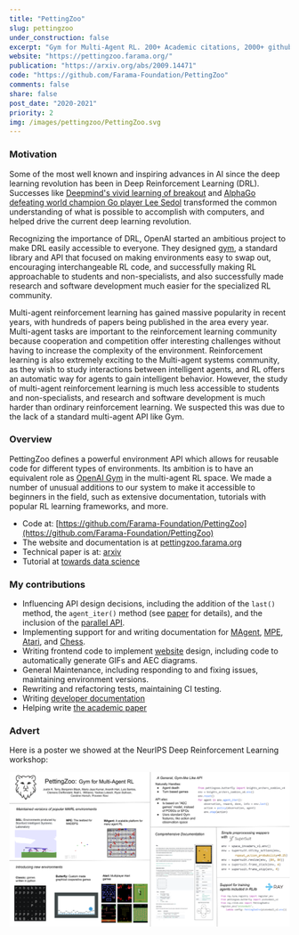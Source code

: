 ```yaml
---
title: "PettingZoo"
slug: pettingzoo
under_construction: false
excerpt: "Gym for Multi-Agent RL. 200+ Academic citations, 2000+ github stars, 300+ resolved issues."
website: "https://pettingzoo.farama.org/"
publication: "https://arxiv.org/abs/2009.14471"
code: "https://github.com/Farama-Foundation/PettingZoo"
comments: false
share: false
post_date: "2020-2021"
priority: 2
img: /images/pettingzoo/PettingZoo.svg
---
```


### Motivation

Some of the most well known and inspiring advances in AI since the deep learning revolution has been in Deep Reinforcement Learning (DRL). Successes like [Deepmind's vivid learning of breakout](https://www.youtube.com/watch?v=TmPfTpjtdgg) and [AlphaGo defeating world champion Go player Lee Sedol](https://deepmind.com/alphago-korea) transformed the common understanding of what is possible to accomplish with computers, and helped drive the current deep learning revolution.

Recognizing the importance of DRL, OpenAI started an ambitious project to make DRL easily accessible to everyone. They designed [gym](https://gym.openai.com/), a standard library and API that focused on making environments easy to swap out, encouraging interchangeable RL code, and successfully making RL approachable to students and non-specialists, and also successfully made research and software development much easier for the specialized RL community.

Multi-agent reinforcement learning has gained massive popularity in recent years, with hundreds of papers being published in the area every year. Multi-agent tasks are important to the reinforcement learning community because cooperation and competition offer interesting challenges without having to increase the complexity of the environment. Reinforcement learning is also extremely exciting to the Multi-agent systems community, as they wish to study interactions between intelligent agents, and RL offers an automatic way for agents to gain intelligent behavior. However, the study of multi-agent reinforcement learning is much less accessible to students and non-specialists, and research and software development is much harder than ordinary reinforcement learning. We suspected this was due to the lack of a standard multi-agent API like Gym.

### Overview

PettingZoo defines a powerful environment API which allows for reusable code for different types of environments. Its ambition is to have an equivalent role as [OpenAI Gym](https://gym.openai.com/) in the multi-agent RL space. We made a number of unusual additions to our system to make it accessible to beginners in the field, such as extensive documentation, tutorials with popular RL learning frameworks, and more.

* Code at: [https://github.com/Farama-Foundation/PettingZoo](https://github.com/Farama-Foundation/PettingZoo)
* The website and documentation is at [pettingzoo.farama.org](https://pettingzoo.farama.org/)
* Technical paper is at: [arxiv](https://arxiv.org/abs/2009.14471)
* Tutorial at [towards data science](https://towardsdatascience.com/multi-agent-deep-reinforcement-learning-in-15-lines-of-code-using-pettingzoo-e0b963c0820b)

### My contributions

* Influencing API design decisions, including the addition of the `last()` method, the `agent_iter()` method (see [paper](https://arxiv.org/abs/2009.14471) for details), and the inclusion of the [parallel API](https://pettingzoo.farama.org/api).
* Implementing support for and writing documentation for [MAgent](https://pettingzoo.farama.org/environments/magent), [MPE](https://pettingzoo.farama.org/environments/mpe), [Atari](https://pettingzoo.farama.org/atari), and [Chess](https://pettingzoo.farama.org/environments/classic/chess).
* Writing frontend code to implement [website](https://pettingzoo.farama.org/) design, including code to automatically generate GIFs and AEC diagrams.
* General Maintenance, including responding to and fixing issues, maintaining environment versions.
* Rewriting and refactoring tests, maintaining CI testing.
* Writing [developer documentation](https://pettingzoo.farama.org/content/environment_creation/)
* Helping write [the academic paper](https://arxiv.org/abs/2009.14471)

### Advert

Here is a poster we showed at the NeurIPS Deep Reinforcement Learning workshop:

![Poster advert](/images/pettingzoo/Neurips_DRL_poster.svg)
